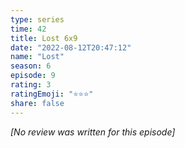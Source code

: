 ```yaml
---
type: series
time: 42
title: Lost 6x9
date: "2022-08-12T20:47:12"
name: "Lost"
season: 6
episode: 9
rating: 3
ratingEmoji: "⭐️⭐️⭐️"
share: false
---
```


_[No review was written for this episode]_
